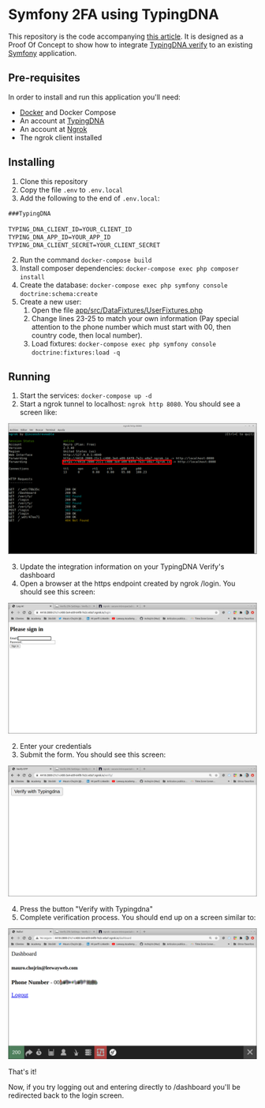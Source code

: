 # Symfony 2FA using TypingDNA

This repository is the code accompanying [this article](). It is designed as a Proof Of Concept to show how to integrate [TypingDNA verify](https://www.typingdna.com/verify) to an existing [Symfony](https://symfony.com/) application.

## Pre-requisites

In order to install and run this application you'll need:

* [Docker](https://www.docker.com/) and Docker Compose
* An account at [TypingDNA](https://www.typingdna.com/)
* An account at [Ngrok](https://ngrok.com/)
* The ngrok client installed

## Installing

1. Clone this repository
4. Copy the file `.env` to `.env.local`
5. Add the following to the end of `.env.local`:

```dotenv
###TypingDNA

TYPING_DNA_CLIENT_ID=YOUR_CLIENT_ID
TYPING_DNA_APP_ID=YOUR_APP_ID
TYPING_DNA_CLIENT_SECRET=YOUR_CLIENT_SECRET
```
2. Run the command `docker-compose build`
3. Install composer dependencies: `docker-compose exec php composer install`
6. Create the database: `docker-compose exec php symfony console doctrine:schema:create`
7. Create a new user:
   1. Open the file [app/src/DataFixtures/UserFixtures.php](app/src/DataFixtures/UserFixtures.php)
   2. Change lines 23-25 to match your own information (Pay special attention to the phone number which must start with 00, then country code, then local number).
   3. Load fixtures: `docker-compose exec php symfony console doctrine:fixtures:load -q`

## Running

1. Start the services: `docker-compose up -d`
2. Start a ngrok tunnel to localhost: `ngrok http 8080`. You should see a screen like:

![Ngrok tunnel information](./ngrok_tunnel.png)

3. Update the integration information on your TypingDNA Verify's dashboard
4. Open a browser at the https endpoint created by ngrok /login. You should see this screen:

![Login Screen](./Login_screen.png)

2. Enter your credentials
3. Submit the form. You should see this screen:

![Login Screen](./Start_verification.png)

4. Press the button "Verify with Typingdna"
5. Complete verification process. You should end up on a screen similar to:

![User Dashboard](./User_dashboard.png)

That's it!

Now, if you try logging out and entering directly to /dashboard you'll be redirected back to the login screen.
